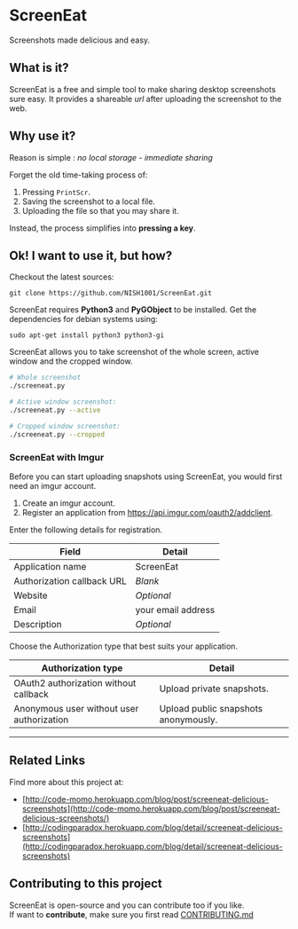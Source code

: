 # ScreenEat #

Screenshots made delicious and easy.

## What is it? ##

ScreenEat is a free and simple tool to make sharing desktop screenshots sure easy. It provides a shareable *url* after uploading the screenshot to the web.

## Why use it? ##

Reason is simple : *no local storage - immediate sharing*

Forget the old time-taking process of:

1. Pressing `PrintScr`.
2. Saving the screenshot to a local file.
3. Uploading the file so that you may share it.

Instead, the process simplifies into **pressing a key**.

## Ok! I want to use it, but how? ##

Checkout the latest sources:

    git clone https://github.com/NISH1001/ScreenEat.git

ScreenEat requires **Python3** and **PyGObject** to be installed. Get the dependencies for debian systems using:

    sudo apt-get install python3 python3-gi

ScreenEat allows you to take screenshot of the whole screen, active window and the cropped window.

```bash
# Whole screenshot
./screeneat.py

# Active window screenshot:
./screeneat.py --active

# Cropped window screenshot:
./screeneat.py --cropped
```

### ScreenEat with Imgur ###

Before you can start uploading snapshots using ScreenEat, you would first need an imgur account.

1. Create an imgur account.
2. Register an application from https://api.imgur.com/oauth2/addclient.

Enter the following details for registration.

Field                       | Detail
--------------------------- | ------------------
Application name            | ScreenEat
Authorization callback URL  | *Blank*
Website                     | *Optional*
Email                       | your email address
Description                 | *Optional*

Choose the Authorization type that best suits your application.

Authorization type                          | Detail
------------------------------------------- | ------------------------------------
OAuth2 authorization without callback       | Upload private snapshots.
Anonymous user without user authorization   | Upload public snapshots anonymously.

---

## Related Links ##

Find more about this project at:

- [http://code-momo.herokuapp.com/blog/post/screeneat-delicious-screenshots](http://code-momo.herokuapp.com/blog/post/screeneat-delicious-screenshots/)
- [http://codingparadox.herokuapp.com/blog/detail/screeneat-delicious-screenshots](http://codingparadox.herokuapp.com/blog/detail/screeneat-delicious-screenshots)

## Contributing to this project ##
ScreenEat is open-source and you can contribute too if you like.  
If want to **contribute**, make sure you first read [CONTRIBUTING.md](https://github.com/NISH1001/ScreenEat/blob/master/CONTRIBUTING.md)
